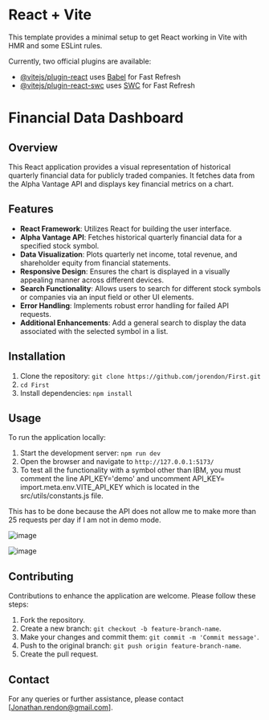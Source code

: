 # React + Vite

This template provides a minimal setup to get React working in Vite with HMR and some ESLint rules.

Currently, two official plugins are available:

- [@vitejs/plugin-react](https://github.com/vitejs/vite-plugin-react/blob/main/packages/plugin-react/README.md) uses [Babel](https://babeljs.io/) for Fast Refresh
- [@vitejs/plugin-react-swc](https://github.com/vitejs/vite-plugin-react-swc) uses [SWC](https://swc.rs/) for Fast Refresh


# Financial Data Dashboard

## Overview
This React application provides a visual representation of historical quarterly financial data for publicly traded companies. It fetches data from the Alpha Vantage API and displays key financial metrics on a chart.

## Features
- **React Framework**: Utilizes React for building the user interface.
- **Alpha Vantage API**: Fetches historical quarterly financial data for a specified stock symbol.
- **Data Visualization**: Plots quarterly net income, total revenue, and shareholder equity from financial statements.
- **Responsive Design**: Ensures the chart is displayed in a visually appealing manner across different devices.
- **Search Functionality**: Allows users to search for different stock symbols or companies via an input field or other UI elements.
- **Error Handling**: Implements robust error handling for failed API requests.
- **Additional Enhancements**: Add a general search to display the data associated with the selected symbol in a list.

## Installation
1. Clone the repository: `git clone https://github.com/jorendon/First.git`
2. `cd First`
3. Install dependencies: `npm install`

## Usage
To run the application locally:
1. Start the development server: `npm run dev`
2. Open the browser and navigate to `http://127.0.0.1:5173/`
3. To test all the functionality with a symbol other than IBM, you must comment the line API_KEY='demo' and uncomment API_KEY= import.meta.env.VITE_API_KEY
     which is located in the src/utils/constants.js file.

This has to be done because the API does not allow me to make more than 25 requests per day if I am not in demo mode.

![image](https://github.com/jorendon/First/assets/49385111/4f3c1d92-93e8-45fc-9332-bc1287b0143e)

![image](https://github.com/jorendon/First/assets/49385111/ceebeb6e-fa71-42e8-9851-ecf55f708ad1)





## Contributing
Contributions to enhance the application are welcome. Please follow these steps:
1. Fork the repository.
2. Create a new branch: `git checkout -b feature-branch-name`.
3. Make your changes and commit them: `git commit -m 'Commit message'`.
4. Push to the original branch: `git push origin feature-branch-name`.
5. Create the pull request.


## Contact
For any queries or further assistance, please contact [Jonathan.rendon@gmail.com].

   

   
